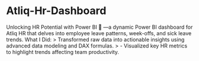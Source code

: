 # Atliq-Hr-Dashboard
Unlocking HR Potential with Power BI 🚀  —a dynamic Power BI dashboard for Atliq HR that delves into employee leave patterns, week-offs, and sick leave trends. What I Did: > Transformed raw data into actionable insights using advanced data modeling and DAX formulas.   > - Visualized key HR metrics to highlight trends affecting team productivity. 

